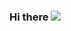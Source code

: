 ### Hi there ![](Hi.gif=250x250 )

<!--
**Avinash-Gahlowt/Avinash-Gahlowt** is a ✨ _special_ ✨ repository because its `README.md` (this file) appears on your GitHub profile.

Here are some ideas to get you started:

- 🔭 I’m currently working on ...
- 🌱 I’m currently learning ... OOPs
- 👯 I’m looking to collaborate on Web Dev
- 🤔 I’m looking for help with README.md 
- 💬 Ask me about ... 
- 📫 How to reach me: 
- 😄 Pronouns: ...
- ⚡ Fun fact: ...
-->
